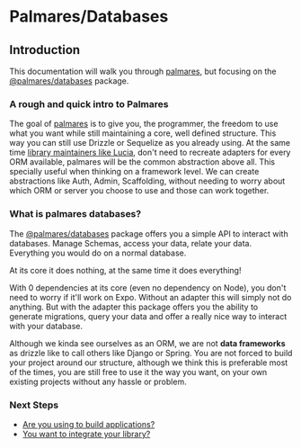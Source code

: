 # Palmares/Databases

## Introduction

This documentation will walk you through [palmares](https://github.com/palmaresHQ/palmares), but focusing on the [@palmares/databases](https://www.npmjs.com/package/@palmares/databases) package.

### A rough and quick intro to Palmares

The goal of [palmares](https://github.com/palmaresHQ/palmares) is to give you, the programmer, the freedom to use what you want while still maintaining a core, well defined structure. This way you can still use Drizzle or Sequelize as you already using. At the same time [library maintainers like Lucia](https://github.com/lucia-auth/lucia/discussions/1707), don't need to recreate adapters for every ORM available, palmares will be the common abstraction above all. This specially useful when thinking on a framework level. We can create abstractions like Auth, Admin, Scaffolding, without needing to worry about which ORM or server you choose to use and those can work together.

### What is palmares databases?

The [@palmares/databases](https://www.npmjs.com/package/@palmares/databases) package offers you a simple API to interact with databases. Manage Schemas, access your data, relate your data. Everything you would do on a normal database.

At its core it does nothing, at the same time it does everything!

With 0 dependencies at its core (even no dependency on Node), you don't need to worry if it'll work on Expo. Without an adapter this will simply not do anything. But with the adapter this package offers you the ability to generate migrations, query your data and offer a really nice way to interact with your database.

Although we kinda see ourselves as an ORM, we are not **data frameworks** as drizzle like to call others like Django or Spring. You are not forced to build your project around our structure, although we think this is preferable most of the times, you are still free to use it the way you want, on your own existing projects without any hassle or problem.

### Next Steps

- [Are you using to build applications?](https://github.com/palmaresHQ/palmares/blob/model-fields-new-api/packages/databases/docs/doers/summary.md)
- [You want to integrate your library?](https://github.com/palmaresHQ/palmares/blob/model-fields-new-api/packages/databases/docs/builders/getting-started/introduction.md)
